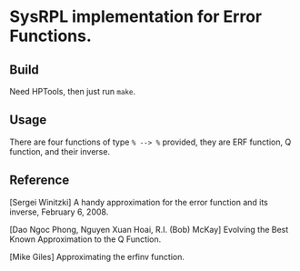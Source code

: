 # SysRPL implementation for Error Functions.

## Build

Need HPTools, then just run `make`.

## Usage

There are four functions of type `% --> %` provided, they
are ERF function, Q function, and their inverse.

## Reference

[Sergei Winitzki] A handy approximation for the error
function and its inverse, February 6, 2008.

[Dao Ngoc Phong, Nguyen Xuan Hoai, R.I. (Bob) McKay] Evolving
the Best Known Approximation to the Q Function.

[Mike Giles] Approximating the erfinv function.